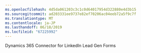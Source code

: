 ```yaml
---
ms.openlocfilehash: 4d5da061203c3c1c0d64017954d322880e4d3b15
ms.sourcegitcommit: ad203331ee9737e82ef70206ac04eeb72a5f9c7f
ms.translationtype: MT
ms.contentlocale: ja-JP
ms.lasthandoff: 06/18/2019
ms.locfileid: "67225992"
---
```

Dynamics 365 Connector for LinkedIn Lead Gen Forms